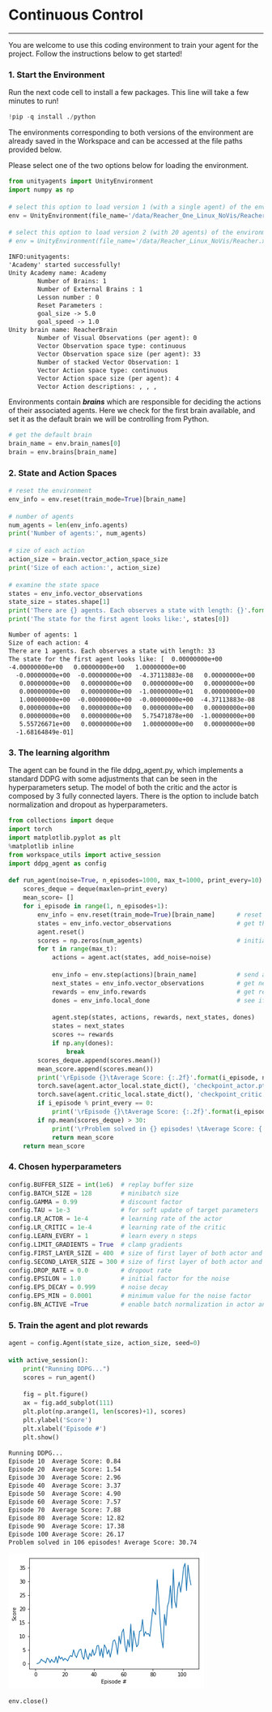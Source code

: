 # Continuous Control

---

You are welcome to use this coding environment to train your agent for the project.  Follow the instructions below to get started!

### 1. Start the Environment

Run the next code cell to install a few packages.  This line will take a few minutes to run!


```python
!pip -q install ./python
```

The environments corresponding to both versions of the environment are already saved in the Workspace and can be accessed at the file paths provided below.  

Please select one of the two options below for loading the environment.


```python
from unityagents import UnityEnvironment
import numpy as np

# select this option to load version 1 (with a single agent) of the environment
env = UnityEnvironment(file_name='/data/Reacher_One_Linux_NoVis/Reacher_One_Linux_NoVis.x86_64')

# select this option to load version 2 (with 20 agents) of the environment
# env = UnityEnvironment(file_name='/data/Reacher_Linux_NoVis/Reacher.x86_64')
```

    INFO:unityagents:
    'Academy' started successfully!
    Unity Academy name: Academy
            Number of Brains: 1
            Number of External Brains : 1
            Lesson number : 0
            Reset Parameters :
    		goal_size -> 5.0
    		goal_speed -> 1.0
    Unity brain name: ReacherBrain
            Number of Visual Observations (per agent): 0
            Vector Observation space type: continuous
            Vector Observation space size (per agent): 33
            Number of stacked Vector Observation: 1
            Vector Action space type: continuous
            Vector Action space size (per agent): 4
            Vector Action descriptions: , , , 


Environments contain **_brains_** which are responsible for deciding the actions of their associated agents. Here we check for the first brain available, and set it as the default brain we will be controlling from Python.


```python
# get the default brain
brain_name = env.brain_names[0]
brain = env.brains[brain_name]
```

### 2. State and Action Spaces


```python
# reset the environment
env_info = env.reset(train_mode=True)[brain_name]

# number of agents
num_agents = len(env_info.agents)
print('Number of agents:', num_agents)

# size of each action
action_size = brain.vector_action_space_size
print('Size of each action:', action_size)

# examine the state space 
states = env_info.vector_observations
state_size = states.shape[1]
print('There are {} agents. Each observes a state with length: {}'.format(states.shape[0], state_size))
print('The state for the first agent looks like:', states[0])
```

    Number of agents: 1
    Size of each action: 4
    There are 1 agents. Each observes a state with length: 33
    The state for the first agent looks like: [  0.00000000e+00  -4.00000000e+00   0.00000000e+00   1.00000000e+00
      -0.00000000e+00  -0.00000000e+00  -4.37113883e-08   0.00000000e+00
       0.00000000e+00   0.00000000e+00   0.00000000e+00   0.00000000e+00
       0.00000000e+00   0.00000000e+00  -1.00000000e+01   0.00000000e+00
       1.00000000e+00  -0.00000000e+00  -0.00000000e+00  -4.37113883e-08
       0.00000000e+00   0.00000000e+00   0.00000000e+00   0.00000000e+00
       0.00000000e+00   0.00000000e+00   5.75471878e+00  -1.00000000e+00
       5.55726671e+00   0.00000000e+00   1.00000000e+00   0.00000000e+00
      -1.68164849e-01]


### 3. The learning algorithm

The agent can be found in the file ddpg_agent.py, which implements a standard DDPG with some adjustments that can be seen in the hyperparameters setup.
The model of both the critic and the actor is composed by 3 fully connected layers. There is the option to include batch normalization and dropout as hyperparameters.


```python
from collections import deque
import torch
import matplotlib.pyplot as plt
%matplotlib inline
from workspace_utils import active_session
import ddpg_agent as config

def run_agent(noise=True, n_episodes=1000, max_t=1000, print_every=10):
    scores_deque = deque(maxlen=print_every)
    mean_score= []
    for i_episode in range(1, n_episodes+1):
        env_info = env.reset(train_mode=True)[brain_name]      # reset the environment    
        states = env_info.vector_observations                  # get the current state (for each agent)
        agent.reset()
        scores = np.zeros(num_agents)                          # initialize the score (for each agent)
        for t in range(max_t):
            actions = agent.act(states, add_noise=noise)

            env_info = env.step(actions)[brain_name]           # send all actions to tne environment
            next_states = env_info.vector_observations         # get next state (for each agent)
            rewards = env_info.rewards                         # get reward (for each agent)
            dones = env_info.local_done                        # see if episode finished            
            
            agent.step(states, actions, rewards, next_states, dones)
            states = next_states
            scores += rewards
            if np.any(dones):
                break 
        scores_deque.append(scores.mean())
        mean_score.append(scores.mean())
        print('\rEpisode {}\tAverage Score: {:.2f}'.format(i_episode, np.mean(scores_deque)), end="")
        torch.save(agent.actor_local.state_dict(), 'checkpoint_actor.pth')
        torch.save(agent.critic_local.state_dict(), 'checkpoint_critic.pth')
        if i_episode % print_every == 0:
            print('\rEpisode {}\tAverage Score: {:.2f}'.format(i_episode, np.mean(scores_deque)))
        if np.mean(scores_deque) > 30:
            print('\rProblem solved in {} episodes! \tAverage Score: {:.2f}'.format(i_episode-100, np.mean(scores_deque)))
            return mean_score
    return mean_score
```

### 4. Chosen hyperparameters


```python
config.BUFFER_SIZE = int(1e6)  # replay buffer size
config.BATCH_SIZE = 128        # minibatch size
config.GAMMA = 0.99            # discount factor
config.TAU = 1e-3              # for soft update of target parameters
config.LR_ACTOR = 1e-4         # learning rate of the actor 
config.LR_CRITIC = 1e-4        # learning rate of the critic
config.LEARN_EVERY = 1         # learn every n steps
config.LIMIT_GRADIENTS = True  # clamp gradients
config.FIRST_LAYER_SIZE = 400  # size of first layer of both actor and critic
config.SECOND_LAYER_SIZE = 300 # size of first layer of both actor and critic
config.DROP_RATE = 0.0         # dropout rate
config.EPSILON = 1.0           # initial factor for the noise
config.EPS_DECAY = 0.999       # noise decay
config.EPS_MIN = 0.0001        # minimum value for the noise factor
config.BN_ACTIVE =True         # enable batch normalization in actor and critic
```

### 5. Train the agent and plot rewards


```python
agent = config.Agent(state_size, action_size, seed=0)

with active_session():
    print("Running DDPG...")
    scores = run_agent()

    fig = plt.figure()
    ax = fig.add_subplot(111)
    plt.plot(np.arange(1, len(scores)+1), scores)
    plt.ylabel('Score')
    plt.xlabel('Episode #')
    plt.show()
```

    Running DDPG...
    Episode 10	Average Score: 0.84
    Episode 20	Average Score: 1.54
    Episode 30	Average Score: 2.96
    Episode 40	Average Score: 3.37
    Episode 50	Average Score: 4.90
    Episode 60	Average Score: 7.57
    Episode 70	Average Score: 7.88
    Episode 80	Average Score: 12.82
    Episode 90	Average Score: 17.38
    Episode 100	Average Score: 26.17
    Problem solved in 106 episodes! Average Score: 30.74



    
![png](output_13_1.png)
    



```python
env.close()
```


```python

```
